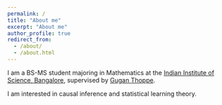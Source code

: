 ```yaml
---
permalink: /
title: "About me"
excerpt: "About me"
author_profile: true
redirect_from: 
  - /about/
  - /about.html
---
```


I am a BS-MS student majoring in Mathematics at the [Indian Institute of Science, Bangalore](https://iisc.ac.in), supervised by [Gugan Thoppe](https://sites.google.com/site/gugancth/home). 

I am interested in causal inference and statistical learning theory.
